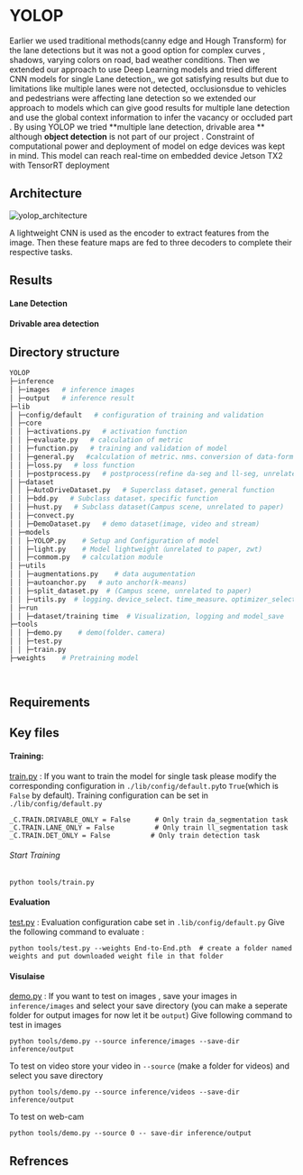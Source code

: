 # YOLOP
Earlier we used traditional methods(canny edge and Hough Transform) for the lane detections but it was not a good option for complex curves , shadows, varying colors on road, bad weather conditions. Then we extended our approach to use Deep Learning models and tried different CNN models for single Lane detection,, we got satisfying results but due to limitations like multiple lanes were not detected, occlusionsdue to vehicles and pedestrians were affecting lane detection so  we extended our approach to models which can give good results for multiple lane detection and use the global context information to infer the vacancy or occluded part . By using YOLOP we tried **multiple lane detection, drivable area ** although **object detection** is not part of our project . Constraint of computational power and deployment of model on edge devices was kept in mind. This model can reach real-time on embedded device Jetson TX2 with TensorRT deployment

## Architecture


![yolop_architecture](https://github.com/IVDC-Club-IIT-Indore/IITISoC-23-IVR1-LaneDetection-using-LimitedComputationPower/assets/117708050/7e55492f-ff8d-4f16-a8a6-e73a23c786d6)

A lightweight CNN is used as the encoder to extract features from the image. Then these feature maps are fed to three decoders to complete their respective tasks.

## Results
#### Lane Detection

#### Drivable area detection



## Directory structure
```bash
YOLOP
├─inference
│ ├─images   # inference images
│ ├─output   # inference result
├─lib
│ ├─config/default   # configuration of training and validation
│ ├─core    
│ │ ├─activations.py   # activation function
│ │ ├─evaluate.py   # calculation of metric
│ │ ├─function.py   # training and validation of model
│ │ ├─general.py   #calculation of metric、nms、conversion of data-format、visualization
│ │ ├─loss.py   # loss function
│ │ ├─postprocess.py   # postprocess(refine da-seg and ll-seg, unrelated to paper)
│ ├─dataset
│ │ ├─AutoDriveDataset.py   # Superclass dataset，general function
│ │ ├─bdd.py   # Subclass dataset，specific function
│ │ ├─hust.py   # Subclass dataset(Campus scene, unrelated to paper)
│ │ ├─convect.py 
│ │ ├─DemoDataset.py   # demo dataset(image, video and stream)
│ ├─models
│ │ ├─YOLOP.py    # Setup and Configuration of model
│ │ ├─light.py    # Model lightweight（unrelated to paper, zwt)
│ │ ├─commom.py   # calculation module
│ ├─utils
│ │ ├─augmentations.py    # data augumentation
│ │ ├─autoanchor.py   # auto anchor(k-means)
│ │ ├─split_dataset.py  # (Campus scene, unrelated to paper)
│ │ ├─utils.py  # logging、device_select、time_measure、optimizer_select、model_save&initialize 、Distributed training
│ ├─run
│ │ ├─dataset/training time  # Visualization, logging and model_save
├─tools
│ │ ├─demo.py    # demo(folder、camera)
│ │ ├─test.py    
│ │ ├─train.py
├─weights    # Pretraining model  

    

```

## Requirements


## Key files
#### Training:
[train.py](https://github.com/IVDC-Club-IIT-Indore/IITISoC-23-IVR1-LaneDetection-using-LimitedComputationPower/blob/main/Lane_detection_using_DL/YOLOP/tools/train.py) :
If you want to train the model for single task please modify the corresponding configuration in ```./lib/config/default.py```to ```True```(which is ```False``` by default). Training configuration can be set in ```./lib/config/default.py```

```
_C.TRAIN.DRIVABLE_ONLY = False      # Only train da_segmentation task
_C.TRAIN.LANE_ONLY = False          # Only train ll_segmentation task
_C.TRAIN.DET_ONLY = False          # Only train detection task
```
###### Start Training
```
python tools/train.py
```

#### Evaluation
[test.py](https://github.com/IVDC-Club-IIT-Indore/IITISoC-23-IVR1-LaneDetection-using-LimitedComputationPower/blob/main/Lane_detection_using_DL/YOLOP/tools/test.py) : Evaluation configuration cabe set in ``` .lib/config/default.py ```
Give the following command to evaluate :
```
python tools/test.py --weights End-to-End.pth  # create a folder named weights and put downloaded weight file in that folder
```

#### Visulaise
[demo.py](https://github.com/IVDC-Club-IIT-Indore/IITISoC-23-IVR1-LaneDetection-using-LimitedComputationPower/blob/main/Lane_detection_using_DL/YOLOP/tools/demo.py) :
If you want to test on images , save your images in ```inference/images``` and select your save directory (you can make a seperate folder for output images for now let it be ```output```)
Give following command  to test in images
```
python tools/demo.py --source inference/images --save-dir inference/output
```
To test on video store your video in ``` --source ``` (make a folder for videos) and select you save directory
```
python tools/demo.py --source inference/videos --save-dir inference/output
```
To test on web-cam
```
python tools/demo.py --source 0 -- save-dir inference/output
```
## Refrences
